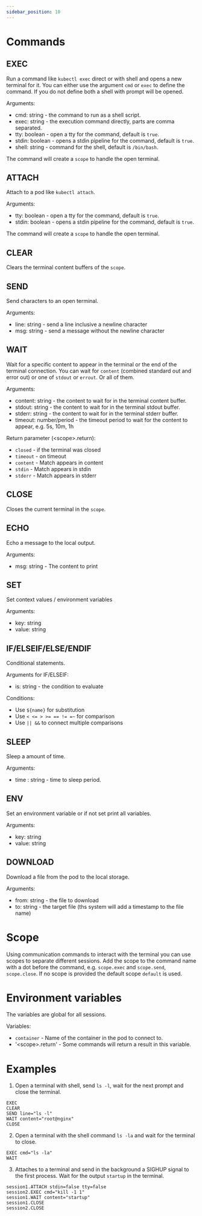 ```yaml
---
sidebar_position: 10
---
```


# Commands

## EXEC

Run a command like `kubectl exec` direct or with shell and opens a new terminal for it.
You can either use the argument `cmd` or `exec` to define the command. If you do not
define both a shell with prompt will be opened.

Arguments:
- cmd: string - the command to run as a shell script.
- exec: string - the execution command directly, parts are comma separated.
- tty: boolean - open a tty for the command, default is `true`.
- stdin: boolean - opens a stdin pipeline for the command, default is `true`.
- shell: string - command for the shell, default is `/bin/bash`.

The command will create a `scope` to handle the open terminal.

## ATTACH

Attach to a pod like `kubectl attach`.

Arguments:
- tty: boolean - open a tty for the command, default is `true`.
- stdin: boolean - opens a stdin pipeline for the command, default is `true`.

The command will create a `scope` to handle the open terminal.

## CLEAR

Clears the terminal content buffers of the `scope`.

## SEND

Send characters to an open terminal.

Arguments:
- line: string - send a line inclusive a newline character
- msg: string - send a message without the newline character

## WAIT

Wait for a specific content to appear in the terminal or the end of the terminal connection.
You can wait for `content` (combined standard out and error out) or 
one of `stdout` or `errout`. Or all of them.

Arguments:
- content: string - the content to wait for in the terminal content buffer.
- stdout: string - the content to wait for in the terminal stdout buffer.
- stderr: string - the content to wait for in the terminal stderr buffer.
- timeout: number/period - the timeout period to wait for the content to appear, e.g. 5s, 10m, 1h

Return parameter (&lt;scope&gt;.return):
- `closed` - if the terminal was closed
- `timeout` - on timeout
- `content` - Match appears in content
- `stdin` - Match appears in stdin
- `stderr` - Match appears in stderr

## CLOSE

Closes the current terminal in the `scope`.

## ECHO

Echo a message to the local output.

Arguments:
- msg: string - The content to print

## SET

Set context values / environment variables

Arguments:
- key: string
- value: string

## IF/ELSEIF/ELSE/ENDIF

Conditional statements.

Arguments for IF/ELSEIF:
- is: string - the condition to evaluate

Conditions:
- Use `${name}` for substitution
- Use `< <= > >= == != =~` for comparison
- Use `|| &&` to connect multiple comparisons

## SLEEP

Sleep a amount of time.

Arguments:
- time : string - time to sleep period.

## ENV

Set an environment variable or if not set print all variables.

Arguments:
- key: string
- value: string

## DOWNLOAD

Download a file from the pod to the local storage.

Arguments:
- from: string - the file to download
- to: string - the target file (ths system will add a timestamp to the file name)

# Scope

Using communication commands to interact with the terminal you can use scopes to separate different sessions.
Add the scope to the command name with a dot before the command, e.g. `scope.exec` and `scope.send`, `scope.close`.
If no scope is provided the default scope `default` is used.

# Environment variables

The variables are global for all sessions.

Variables:
- `container` - Name of the container in the pod to connect to.
- '&lt;scope&gt;.return' - Some commands will return a result in this variable.

# Examples

1. Open a terminal with shell, send `ls -l`, wait for the next prompt and close the terminal.

```
EXEC
CLEAR
SEND line="ls -l"
WAIT content="root@nginx"
CLOSE
```

2. Open a terminal with the shell command `ls -la` and wait for the terminal to close.

```
EXEC cmd="ls -la"
WAIT
```

3. Attaches to a terminal and send in the background a SIGHUP signal to the first process. Wait
   for the output `startup` in the terminal.

```
session1.ATTACH stdin=false tty=false
session2.EXEC cmd="kill -1 1"
session1.WAIT content="startup"
session1.CLOSE
session2.CLOSE
```
